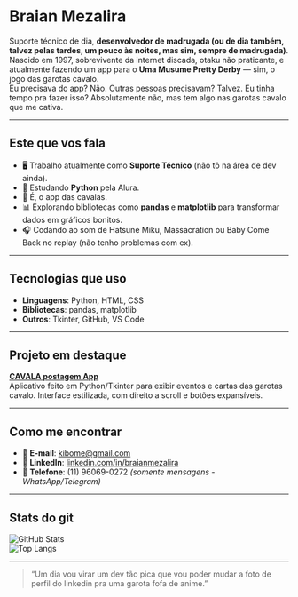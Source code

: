 # Braian Mezalira

Suporte técnico de dia, **desenvolvedor de madrugada (ou de dia também, talvez pelas tardes, um pouco às noites, mas sim, sempre de madrugada)**.  
Nascido em 1997, sobrevivente da internet discada, otaku não praticante, e atualmente fazendo um app para o **Uma Musume Pretty Derby** — sim, o jogo das garotas cavalo.<br>
Eu precisava do app? Não. Outras pessoas precisavam? Talvez. Eu tinha tempo pra fazer isso? Absolutamente não, mas tem algo nas garotas cavalo que me cativa. 

---

## Este que vos fala
- 🖥 Trabalho atualmente como **Suporte Técnico** (não tô na área de dev ainda).  
- 🐍 Estudando **Python** pela Alura.  
- 🏇 É, o app das cavalas.  
- 📊 Explorando bibliotecas como **pandas** e **matplotlib** para transformar dados em gráficos bonitos.  
- 🎧 Codando ao som de Hatsune Miku, Massacration ou Baby Come Back no replay (não tenho problemas com ex).

---

## Tecnologias que uso
- **Linguagens**: Python, HTML, CSS  
- **Bibliotecas**: pandas, matplotlib  
- **Outros**: Tkinter, GitHub, VS Code

---

## Projeto em destaque
[**CAVALA postagem App**](https://github.com/Bainazz/cavala-postagem-app)  
Aplicativo feito em Python/Tkinter para exibir eventos e cartas das garotas cavalo. Interface estilizada, com direito a scroll e botões expansíveis.

---

## Como me encontrar
- 📧 **E-mail**: [kibome@gmail.com](mailto:kibome@gmail.com)  
- 💼 **LinkedIn**: [linkedin.com/in/braianmezalira](https://www.linkedin.com/in/braianmezalira)  
- 📱 **Telefone**: (11) 96069-0272 *(somente mensagens - WhatsApp/Telegram)*

---

## Stats do git
![GitHub Stats](https://github-readme-stats.vercel.app/api?username=Bainazz&show_icons=true&theme=dark)  
![Top Langs](https://github-readme-stats.vercel.app/api/top-langs/?username=Bainazz&layout=compact&theme=dark)

---

> “Um dia vou virar um dev tão pica que vou poder mudar a foto de perfil do linkedin pra uma garota fofa de anime.”


<!---
Bainazz/Bainazz is a ✨ special ✨ repository because its `README.md` (this file) appears on your GitHub profile.
You can click the Preview link to take a look at your changes.
--->
